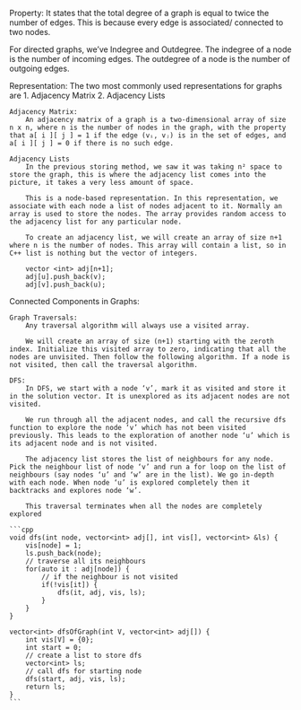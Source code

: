 Property: It states that the total degree of a graph is equal to twice the number of edges. This is because every edge is associated/ connected to two nodes.

For directed graphs, we’ve Indegree and Outdegree. The indegree of a node is the number of incoming edges. The outdegree of a node is the number of outgoing edges.

Representation:
    The two most commonly used representations for graphs are
        1. Adjacency Matrix
        2. Adjacency Lists
    
    Adjacency Matrix:
        An adjacency matrix of a graph is a two-dimensional array of size n x n, where n is the number of nodes in the graph, with the property that a[ i ][ j ] = 1 if the edge (vᵢ, vⱼ) is in the set of edges, and a[ i ][ j ] = 0 if there is no such edge.
    
    Adjacency Lists
        In the previous storing method, we saw it was taking n² space to store the graph, this is where the adjacency list comes into the picture, it takes a very less amount of space.

        This is a node-based representation. In this representation, we associate with each node a list of nodes adjacent to it. Normally an array is used to store the nodes. The array provides random access to the adjacency list for any particular node.

        To create an adjacency list, we will create an array of size n+1 where n is the number of nodes. This array will contain a list, so in C++ list is nothing but the vector of integers.

        vector <int> adj[n+1];
        adj[u].push_back(v);
        adj[v].push_back(u);

Connected Components in Graphs:

    Graph Traversals:
        Any traversal algorithm will always use a visited array. 
        
        We will create an array of size (n+1) starting with the zeroth index. Initialize this visited array to zero, indicating that all the nodes are unvisited. Then follow the following algorithm. If a node is not visited, then call the traversal algorithm.

    DFS:
        In DFS, we start with a node ‘v’, mark it as visited and store it in the solution vector. It is unexplored as its adjacent nodes are not visited.
        
        We run through all the adjacent nodes, and call the recursive dfs function to explore the node ‘v’ which has not been visited previously. This leads to the exploration of another node ‘u’ which is its adjacent node and is not visited. 

        The adjacency list stores the list of neighbours for any node. Pick the neighbour list of node ‘v’ and run a for loop on the list of neighbours (say nodes ‘u’ and ‘w’ are in the list). We go in-depth with each node. When node ‘u’ is explored completely then it backtracks and explores node ‘w’.
        
        This traversal terminates when all the nodes are completely explored

    ```cpp
    void dfs(int node, vector<int> adj[], int vis[], vector<int> &ls) {
        vis[node] = 1; 
        ls.push_back(node); 
        // traverse all its neighbours
        for(auto it : adj[node]) {
            // if the neighbour is not visited
            if(!vis[it]) {
                dfs(it, adj, vis, ls); 
            }
        }
    }

    vector<int> dfsOfGraph(int V, vector<int> adj[]) {
        int vis[V] = {0}; 
        int start = 0;
        // create a list to store dfs
        vector<int> ls; 
        // call dfs for starting node
        dfs(start, adj, vis, ls); 
        return ls; 
    }
    ```